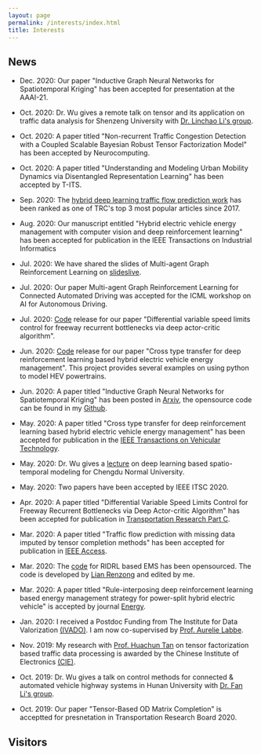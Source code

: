 ```yaml
---
layout: page
permalink: /interests/index.html
title: Interests
---
```


## News

- Dec. 2020: Our paper "Inductive Graph Neural Networks for Spatiotemporal Kriging" has been accepted for presentation at the AAAI-21.

- Oct. 2020: Dr. Wu gives a remote talk on tensor and its application on traffic data analysis for Shenzeng University with [Dr. Linchao Li's group](https://ce.szu.edu.cn/info/1093/3215.htm).

- Oct. 2020: A paper titled "Non-recurrent Traffic Congestion Detection with a Coupled Scalable Bayesian Robust Tensor Factorization Model" has been accepted by Neurocomputing.

- Oct. 2020: A paper titled "Understanding and Modeling Urban Mobility Dynamics via Disentangled Representation Learning" has been accepted by T-ITS.

- Sep. 2020: The [hybrid deep learning traffic flow prediction work](https://www.journals.elsevier.com/transportation-research-part-c-emerging-technologies/most-cited-articles) has been ranked as one of TRC's top 3 most popular articles since 2017.

- Aug. 2020: Our manuscript entitled "Hybrid electric vehicle energy management with computer vision and deep reinforcement learning" has been accepted for publication in the IEEE Transactions on Industrial Informatics

- Jul. 2020: We have shared the slides of Multi-agent Graph Reinforcement Learning on [slideslive](https://slideslive.com/38931756/multiagent-graph-reinforcement-learning-for-connected-automated-driving).

- Jul. 2020: Our paper Multi-agent Graph Reinforcement Learning for Connected Automated Driving was accepted for the ICML workshop on AI for Autonomous Driving.

- Jul. 2020: [Code](https://github.com/Kaimaoge/SUMO-DVSL) release for our paper "Differential variable speed limits control for freeway recurrent bottlenecks via deep actor-critic algorithm".

- Jun. 2020: [Code](https://github.com/lryz0612/Transfer_DRL_EMS) release for our paper "Cross type transfer for deep reinforcement learning based hybrid electric vehicle energy management". This project provides several examples on using python to model HEV powertrains. 

- Jun. 2020: A paper titled "Inductive Graph Neural Networks for Spatiotemporal Kriging" has been posted in [Arxiv](https://arxiv.org/abs/2006.07527), the opensource code can be found in my [Github](https://github.com/Kaimaoge/IGNNK).

- May. 2020: A paper titled "Cross type transfer for deep reinforcement learning based hybrid electric vehicle energy management" has been accepted for publication in the [IEEE Transactions on Vehicular Technology](https://ieeexplore.ieee.org/stamp/stamp.jsp?arnumber=9105110&casa_token=J4-6SaCIRDYAAAAA:hVsxM8a5x_0I2h6fXApLBgnwfNZyUXlTb6307KX6mRNi8Io57K0TxYSiOZlOmWAbrWu9e0WMeA).

- May. 2020: Dr. Wu gives a [lecture](http://www.cdnu.edu.cn/dep_lgxy/contents/9330/96209.html) on deep learning based spatio-temporal modeling for Chengdu Normal University.

- May. 2020: Two papers have been accepted by IEEE ITSC 2020.

- Apr. 2020: A paper titled "Differential Variable Speed Limits Control for Freeway Recurrent Bottlenecks via Deep Actor-critic Algorithm" has been accepted for publication in [Transportation Research Part C](https://www.sciencedirect.com/science/article/pii/S0968090X20305647?dgcid=author).

- Mar. 2020: A paper titled "Traffic flow prediction with missing data imputed by tensor completion methods" has been accepted for publication in [IEEE Access](https://ieeexplore.ieee.org/stamp/stamp.jsp?tp=&arnumber=9051806).

- Mar. 2020: The [code](https://github.com/lryz0612/Deep-reinforcement-learning-based-energy-management-strategy-for-hybrid-electric-vehicle) for RIDRL based EMS has been opensourced. The code is developed by [Lian Renzong](https://github.com/lryz0612) and edited by me.

- Mar. 2020: A paper titled "Rule-interposing deep reinforcement learning based energy management strategy for power-split hybrid electric vehicle" is accepted by journal [Energy](https://reader.elsevier.com/reader/sd/pii/S0360544220304047?token=B70E6384D7093CAEC7BC9C8D4E005696F260B15D5BC83F0E1349CD2D82DE1F5111D6000746121629006098B3A4FF2BB5). 

- Jan. 2020: I received a Postdoc Funding from The Institute for Data Valorization [(IVADO)](https://ivado.ca/en/ivado-scholarships/postdoctoral-scholarships/). I am now co-supervised by [Prof. Aurelie Labbe](https://www.hec.ca/en/profs/aurelie.labbe.html).

- Nov. 2019: My research with [Prof. Huachun Tan](https://tc.seu.edu.cn/2019/1022/c25722a291907/page.htm) on tensor factorization based traffic data processing is awarded by the Chinese Institute of Electronics [(CIE)](https://www.cie-info.org.cn/).

- Oct. 2019: Dr. Wu gives a talk on control methods for connected & automated vehicle highway systems in Hunan University with [Dr. Fan Li's group](http://grjl.hnu.edu.cn/p/28AD870F5105F4BE7365891656C36677).

- Oct. 2019: Our paper "Tensor-Based OD Matrix Completion" is acceptted for presnetation in Transportation Research Board 2020.

  
## Visitors

<script type="text/javascript" id="clustrmaps" src="//cdn.clustrmaps.com/map_v2.js?d=6DHnM19h01VEFhN144i9ufWVCbC3yVS_56I7wQ-lpVI&cl=ffffff&w=a"></script>




